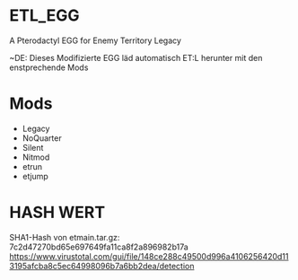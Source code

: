 # ETL_EGG
A Pterodactyl EGG for Enemy Territory Legacy

~DE:
Dieses Modifizierte EGG läd automatisch ET:L herunter mit den enstprechende Mods

# Mods
- Legacy
- NoQuarter
- Silent
- Nitmod
- etrun
- etjump

# HASH WERT

SHA1-Hash von etmain.tar.gz:
7c2d47270bd65e697649fa11ca8f2a896982b17a
https://www.virustotal.com/gui/file/148ce288c49500d996a4106256420d113195afcba8c5ec64998096b7a6bb2dea/detection
